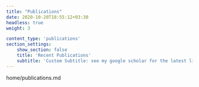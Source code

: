 ```yaml
---
title: "Publications"
date: 2020-10-20T18:55:12+03:30
headless: true
weight: 3

content_type: 'publications'
section_settings:
    show_section: false
    title: 'Recent Publications'
    subtitle: 'Custom Subtitle: see my google scholar for the latest list'    
---
```


home/publications.md